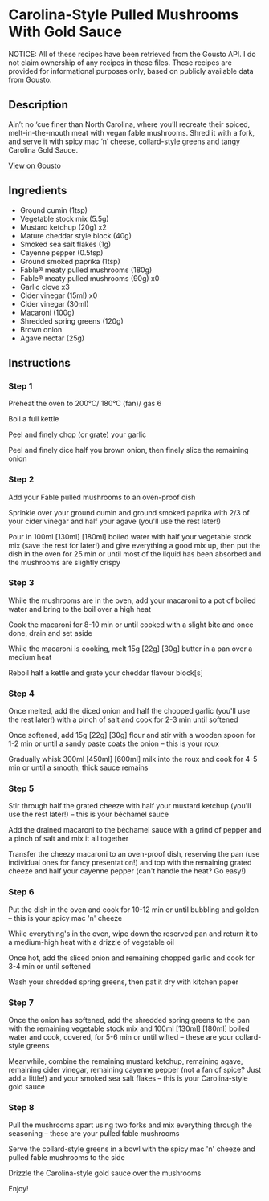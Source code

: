 # Carolina-Style Pulled Mushrooms With Gold Sauce

NOTICE: All of these recipes have been retrieved from the Gousto API. I do not claim ownership of any recipes in these files. These recipes are provided for informational purposes only, based on publicly available data from Gousto.

## Description

Ain’t no ‘cue finer than North Carolina, where you’ll recreate their spiced, melt-in-the-mouth meat with vegan fable mushrooms. Shred it with a fork, and serve it with spicy mac ‘n’ cheese, collard-style greens and tangy Carolina Gold Sauce. 

[View on Gousto](https://www.gousto.co.uk/recipes/cookbook/carolina-style-pulled-fable-mushrooms-with-gold-sauce)

## Ingredients

- Ground cumin (1tsp)
- Vegetable stock mix (5.5g)
- Mustard ketchup (20g) x2
- Mature cheddar style block (40g)
- Smoked sea salt flakes (1g)
- Cayenne pepper (0.5tsp)
- Ground smoked paprika (1tsp)
- Fable® meaty pulled mushrooms (180g)
- Fable® meaty pulled mushrooms (90g) x0
- Garlic clove x3
- Cider vinegar (15ml) x0
- Cider vinegar (30ml)
- Macaroni (100g)
- Shredded spring greens (120g)
- Brown onion
- Agave nectar (25g)

## Instructions


### Step 1

Preheat the oven to 200°C/ 180°C (fan)/ gas 6

Boil a full kettle

Peel and finely chop (or grate) your garlic

Peel and finely dice half you<span class="text-danger"> </span>brown onion, then finely slice the remaining onion


### Step 2

Add your Fable pulled mushrooms to an oven-proof dish

Sprinkle over your ground cumin and ground smoked paprika with 2/3 of your cider vinegar and half your agave (you'll use the rest later!)

Pour in 100ml<span class="text-danger"> <span class="text-purple">[130ml]</span> [180ml]</span> boiled water with half your vegetable stock mix (save the rest for later!) and give everything a good mix up, then put the dish in the oven for 25 min or until most of the liquid has been absorbed and the mushrooms are slightly crispy


### Step 3

While the mushrooms are in the oven, add your macaroni to a pot of boiled water and bring to the boil over a high heat

Cook the macaroni for 8-10 min or until cooked with a slight bite and once done, drain and set aside

While the macaroni is cooking, melt 15g <span class="text-purple">[22g]</span> <span class="text-danger">[30g]</span> butter in a pan over a medium heat

Reboil half a kettle and grate your cheddar flavour block[s]


### Step 4

Once melted, add the diced onion and half the chopped garlic (you'll use the rest later!) with a pinch of salt and cook for 2-3 min until softened

Once softened, add 15g <span class="text-purple">[22g]</span> <span class="text-danger">[30g]</span> flour and stir with a wooden spoon for 1-2 min or until a sandy paste coats the onion – this is your roux

Gradually whisk 300ml<span class="text-danger"> <span class="text-purple">[450ml]</span> [600ml]</span> milk into the roux and cook for 4-5 min or until a smooth, thick sauce remains


### Step 5

Stir through half the grated cheeze with half your mustard ketchup (you'll use the rest later!) – this is your béchamel sauce

Add the drained macaroni to the béchamel sauce with a grind of pepper and a pinch of salt and mix it all together

Transfer the cheezy macaroni to an oven-proof dish, reserving the pan (use individual ones for fancy presentation!) and top with the remaining grated cheeze and half your cayenne pepper (can't handle the heat? Go easy!)


### Step 6

Put the dish in the oven and cook for 10-12 min or until bubbling and golden – this is your spicy mac 'n' cheeze

While everything's in the oven, wipe down the reserved pan and return it to a medium-high heat with a drizzle of vegetable oil

Once hot, add the sliced onion and remaining chopped garlic and cook for 3-4 min or until softened

Wash your shredded spring greens, then pat it dry with kitchen paper


### Step 7

Once the onion has softened, add the shredded spring greens to the pan with the remaining vegetable stock mix and 100ml <span class="text-purple">[130ml]</span> <span class="text-danger">[180ml]</span> boiled water and cook, covered, for 5-6 min or until wilted – these are your collard-style greens

Meanwhile, combine the remaining mustard ketchup, remaining agave, remaining cider vinegar, remaining cayenne pepper (not a fan of spice? Just add a little!) and your smoked sea salt flakes – this is your Carolina-style gold sauce

### Step 8

Pull the mushrooms apart using two forks and mix everything through the seasoning – these are your pulled fable mushrooms

Serve the collard-style greens in a bowl with the spicy mac 'n' cheeze and pulled fable mushrooms to the side

Drizzle the Carolina-style gold sauce over the mushrooms

Enjoy!


